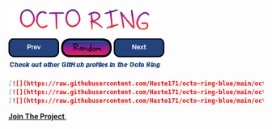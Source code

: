 [![](https://raw.githubusercontent.com/ssiskskk/Octo-ring-sunset/e8e97894565933b29bb50852644d7bd984fb3a73/octo-ring-main.png)](https://octo-ring.com/)  
[![](https://raw.githubusercontent.com/Haste171/octo-ring-blue/main/octo-previous.png)](https://octo-ring.com/p/Haste171/prev) [![](https://raw.githubusercontent.com/ssiskskk/Octo-ring-sunset/82464f77a1c39408016397560b64431913a6ab43/octo-random.png)](https://octo-ring.com/p/Haste171/random) [![](https://raw.githubusercontent.com/Haste171/octo-ring-blue/main/octo-next.png)](https://octo-ring.com/p/Haste171/next)  
[![](https://raw.githubusercontent.com/Haste171/octo-ring-blue/main/octo-bottom.png)](https://octo-ring.com/)

```md
[![](https://raw.githubusercontent.com/Haste171/octo-ring-blue/main/octo-ring-main.png)](https://octo-ring.com/)  
[![](https://raw.githubusercontent.com/Haste171/octo-ring-blue/main/octo-previous.png)](https://octo-ring.com/p/Haste171/prev) [![](https://raw.githubusercontent.com/Haste171/octo-ring-blue/main/octo-random.png)](https://octo-ring.com/p/Haste171/random) [![](https://raw.githubusercontent.com/Haste171/octo-ring-blue/main/octo-next.png)](https://octo-ring.com/p/Haste171/next)  
[![](https://raw.githubusercontent.com/Haste171/octo-ring-blue/main/octo-bottom.png)](https://octo-ring.com/)
```


**[Join The Project](https://octo-ring.com/)**,
